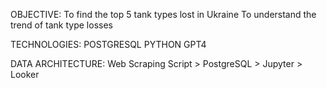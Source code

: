 OBJECTIVE:
To find the top 5 tank types lost in Ukraine
To understand the trend of tank type losses

TECHNOLOGIES:
POSTGRESQL
PYTHON
GPT4

DATA ARCHITECTURE:
Web Scraping Script > PostgreSQL > Jupyter > Looker


